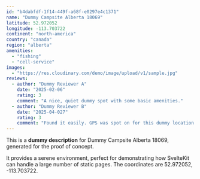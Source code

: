 ```yaml
---
id: "b4dabfdf-1f14-449f-a68f-e0297e4c1371"
name: "Dummy Campsite Alberta 18069"
latitude: 52.972052
longitude: -113.703722
continent: "north-america"
country: "canada"
region: "alberta"
amenities:
  - "fishing"
  - "cell-service"
images:
  - "https://res.cloudinary.com/demo/image/upload/v1/sample.jpg"
reviews:
  - author: "Dummy Reviewer A"
    date: "2025-02-06"
    rating: 3
    comment: "A nice, quiet dummy spot with some basic amenities."
  - author: "Dummy Reviewer B"
    date: "2025-04-027"
    rating: 3
    comment: "Found it easily. GPS was spot on for this dummy location."
---
```


This is a **dummy description** for Dummy Campsite Alberta 18069, generated for the proof of concept.

It provides a serene environment, perfect for demonstrating how SvelteKit can handle a large number of static pages. The coordinates are 52.972052, -113.703722.
